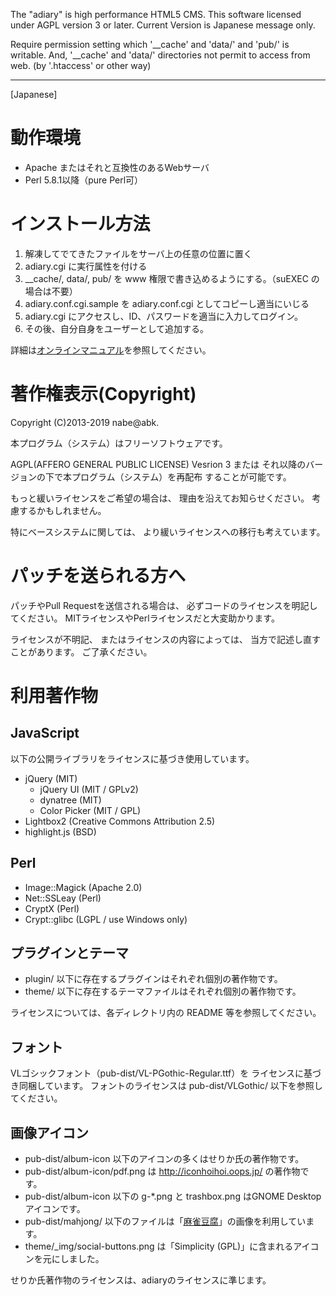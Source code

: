 The "adiary" is high performance HTML5 CMS.
This software licensed under AGPL version 3 or later.
Current Version is Japanese message only.

Require permission setting which '__cache' and 'data/' and 'pub/' is writable.
And, '__cache' and 'data/' directories not permit to access from web.
(by '.htaccess' or other way)

----------------------------------------------------------------------
[Japanese]

# 動作環境

  * Apache またはそれと互換性のあるWebサーバ
  * Perl 5.8.1以降（pure Perl可）

# インストール方法

  1. 解凍してでてきたファイルをサーバ上の任意の位置に置く
  2. adiary.cgi に実行属性を付ける
  3. __cache/, data/, pub/ を www 権限で書き込めるようにする。（suEXEC の場合は不要）
  4. adiary.conf.cgi.sample を adiary.conf.cgi としてコピーし適当にいじる
  5. adiary.cgi にアクセスし、ID、パスワードを適当に入力してログイン。
  6. その後、自分自身をユーザーとして追加する。

詳細は[オンラインマニュアル](http://adiary.org/v3man/)を参照してください。

# 著作権表示(Copyright)

 Copyright (C)2013-2019 nabe@abk.

本プログラム（システム）はフリーソフトウェアです。

AGPL(AFFERO GENERAL PUBLIC LICENSE) Vesrion 3 または
それ以降のバージョンの下で本プログラム（システム）を再配布
することが可能です。

もっと緩いライセンスをご希望の場合は、
理由を沿えてお知らせください。
考慮するかもしれません。

特にベースシステムに関しては、
より緩いライセンスへの移行も考えています。

# パッチを送られる方へ

パッチやPull Requestを送信される場合は、
必ずコードのライセンスを明記してください。
MITライセンスやPerlライセンスだと大変助かります。

ライセンスが不明記、
またはライセンスの内容によっては、
当方で記述し直すことがあります。
ご了承ください。

# 利用著作物

## JavaScript

以下の公開ライブラリをライセンスに基づき使用しています。

  * jQuery (MIT)
    * jQuery UI (MIT / GPLv2)
    * dynatree  (MIT)
    * Color Picker (MIT / GPL)
  * Lightbox2 (Creative Commons Attribution 2.5)
  * highlight.js (BSD)

## Perl

  * Image::Magick (Apache 2.0)
  * Net::SSLeay (Perl)
  * CryptX (Perl)
  * Crypt::glibc (LGPL / use Windows only)

## プラグインとテーマ

  * plugin/ 以下に存在するプラグインはそれぞれ個別の著作物です。
  * theme/ 以下に存在するテーマファイルはそれぞれ個別の著作物です。

ライセンスについては、各ディレクトリ内の README 等を参照してください。

## フォント

VLゴシックフォント（pub-dist/VL-PGothic-Regular.ttf）を
ライセンスに基づき同梱しています。
フォントのライセンスは pub-dist/VLGothic/ 以下を参照してください。

## 画像アイコン

  * pub-dist/album-icon  以下のアイコンの多くはせりか氏の著作物です。
  * pub-dist/album-icon/pdf.png は http://iconhoihoi.oops.jp/ の著作物です。
  * pub-dist/album-icon  以下の g-*.png と trashbox.png はGNOME Desktopアイコンです。
  * pub-dist/mahjong/ 以下のファイルは「[麻雀豆腐](http://majandofu.com/mahjong-images)」の画像を利用しています。
  * theme/_img/social-buttons.png は「Simplicity (GPL)」に含まれるアイコンを元にしました。

せりか氏著作物のライセンスは、adiaryのライセンスに準じます。
